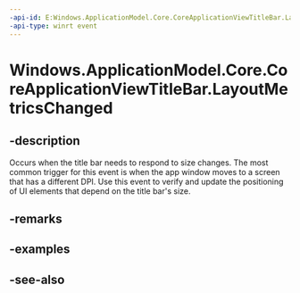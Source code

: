 ```yaml
---
-api-id: E:Windows.ApplicationModel.Core.CoreApplicationViewTitleBar.LayoutMetricsChanged
-api-type: winrt event
---
```


<!-- Event syntax
public event Windows.Foundation.TypedEventHandler LayoutMetricsChanged<Windows.ApplicationModel.Core.CoreApplicationViewTitleBar,  object>
-->

# Windows.ApplicationModel.Core.CoreApplicationViewTitleBar.LayoutMetricsChanged

## -description
Occurs when the title bar needs to respond to size changes. The most common trigger for this event is when the app window moves to a screen that has a different DPI. Use this event to verify and update the positioning of UI elements that depend on the title bar's size.

## -remarks

## -examples

## -see-also
